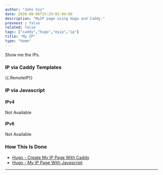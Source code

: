 ```yaml
---
author: "John Siu"
date: 2020-08-06T15:29:03-04:00
description: "MyIP page using Hugo and Caddy."
prevnext : false
related: false
tags: ["caddy","hugo","myip","ip"]
title: "My IP"
type: "home"
---
```

Show me the IPs.
<!--more-->

### IP via Caddy Templates

{{.RemoteIP}}

### IP via Javascript

#### IPv4

<div id="myip4">Not Available</div>

#### IPv6

<div id="myip6">Not Available</div>

### How This Is Done

- [Hugo - Create My IP Page With Caddy](/blog/hugo-caddy-myip/)
- [Hugo - My IP Page With Javascript](/blog/hugo-caddy-myip-js/)

---
<script>
myip(4)
myip(6)
</script>